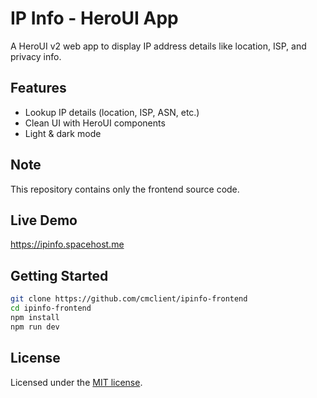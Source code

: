 # IP Info - HeroUI App

A HeroUI v2 web app to display IP address details like location, ISP, and privacy info.

## Features

- Lookup IP details (location, ISP, ASN, etc.)
- Clean UI with HeroUI components
- Light & dark mode

## Note
This repository contains only the frontend source code.

## Live Demo
https://ipinfo.spacehost.me

## Getting Started

```bash
git clone https://github.com/cmclient/ipinfo-frontend
cd ipinfo-frontend
npm install
npm run dev
```

## License
Licensed under the [MIT license](LICENSE).

